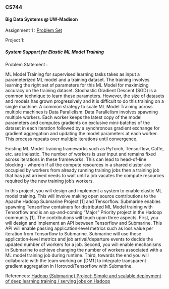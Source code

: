 ### CS744
#### Big Data Systems @ UW-Madison


Assignment 1 :
[Problem Set](http://pages.cs.wisc.edu/~akella/CS744/S19/assignment1_html/assignment1.html)

Project 1:
##### System Support for Elastic ML Model Training

Problem Statement :

ML Model Training for supervised learning tasks takes as input a parameterized ML model and a training dataset. The training involves learning the right set of parameters for this ML Model for maximizing accuracy on the training dataset. Stochastic Gradient Descent (SGD) is a common technique to learn these parameters. However, the size of datasets and models has grown progressively and it is difficult to do this training on a single machine. A common strategy to scale ML Model Training across multiple machines is Data Parallelism. Data Parallelism involves spawning multiple workers. Each worker keeps the latest copy of the model parameters and computes gradients on exclusive mini-batches of the dataset in each iteration followed by a synchronous gradient exchange for gradient aggregation and updating the model parameters at each worker. This process repeats over multiple iterations until convergence.


Existing ML Model Training frameworks such as PyTorch, Tensorflow, Caffe, etc. are inelastic. The number of workers is user input and remains fixed across iterations in these frameworks. This can lead to head-of-line blocking - wherein if all the compute resources in a shared cluster are occupied by workers from already running training jobs then a training job that has just arrived needs to wait until a job vacates the compute resources required by the new training job’s workers. 


In this project, you will design and implement a system to enable elastic ML model training. This will involve making open source contributions to the Apache Hadoop Submarine Project [1] and Tensorflow. Submarine enables spawning Tensorflow containers for distributed ML Model training with Tensorflow and is an up-and-coming “Major” Priority project in the Hadoop community [1]. The contributions will touch upon three aspects. First, you will design and implement an API between Tensorflow and Submarine. This API will enable passing application-level metrics such as loss value per iteration from Tensorflow to Submarine. Submarine will use these application-level metrics and job arrival/departure events to decide the updated number of workers for a job. Second, you will enable mechanisms in Submarine to achieve changing the number of workers associated with a ML model training job during runtime. Third, towards the end you will collaborate with the team working on [DM1] to integrate transparent gradient aggregation in Horovod/Tensorflow with Submarine.

References:
[Hadoop {Submarine} Project: Simple and scalable deployment of deep learning training / serving jobs on Hadoop](https://issues.apache.org/jira/browse/YARN-8135)
